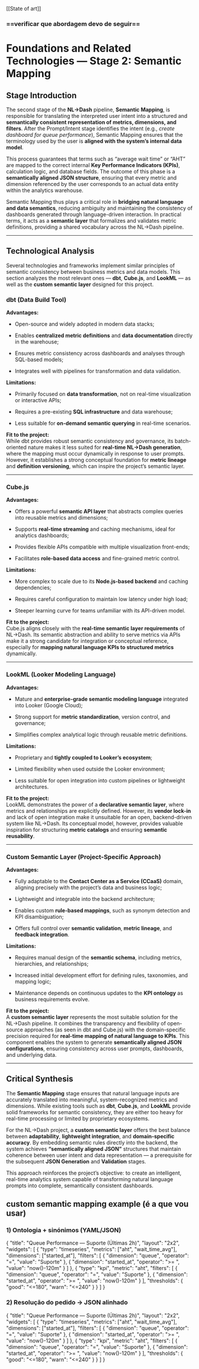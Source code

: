 [[State of art]]

### ==verificar que abordagem devo de seguir==
# **Foundations and Related Technologies — Stage 2: Semantic Mapping**

## **Stage Introduction**

The second stage of the **NL→Dash** pipeline, **Semantic Mapping**, is responsible for translating the interpreted user intent into a structured and **semantically consistent representation of metrics, dimensions, and filters**. After the Prompt/Intent stage identifies the intent (e.g., _create dashboard for queue performance_), Semantic Mapping ensures that the terminology used by the user is **aligned with the system’s internal data model**.

This process guarantees that terms such as “average wait time” or “AHT” are mapped to the correct internal **Key Performance Indicators (KPIs)**, calculation logic, and database fields. The outcome of this phase is a **semantically aligned JSON structure**, ensuring that every metric and dimension referenced by the user corresponds to an actual data entity within the analytics warehouse.

Semantic Mapping thus plays a critical role in **bridging natural language and data semantics**, reducing ambiguity and maintaining the consistency of dashboards generated through language-driven interaction. In practical terms, it acts as a **semantic layer** that formalizes and validates metric definitions, providing a shared vocabulary across the NL→Dash pipeline.

---

## **Technological Analysis**

Several technologies and frameworks implement similar principles of semantic consistency between business metrics and data models. This section analyzes the most relevant ones — **dbt**, **Cube.js**, and **LookML** — as well as the **custom semantic layer** designed for this project.

### **dbt (Data Build Tool)**

**Advantages:**

- Open-source and widely adopted in modern data stacks;
    
- Enables **centralized metric definitions** and **data documentation** directly in the warehouse;
    
- Ensures metric consistency across dashboards and analyses through SQL-based models;
    
- Integrates well with pipelines for transformation and data validation.
    

**Limitations:**

- Primarily focused on **data transformation**, not on real-time visualization or interactive APIs;
    
- Requires a pre-existing **SQL infrastructure** and data warehouse;
    
- Less suitable for **on-demand semantic querying** in real-time scenarios.
    

**Fit to the project:**  
While dbt provides robust semantic consistency and governance, its batch-oriented nature makes it less suited for **real-time NL→Dash generation**, where the mapping must occur dynamically in response to user prompts. However, it establishes a strong conceptual foundation for **metric lineage** and **definition versioning**, which can inspire the project’s semantic layer.

---

### **Cube.js**

**Advantages:**

- Offers a powerful **semantic API layer** that abstracts complex queries into reusable metrics and dimensions;
    
- Supports **real-time streaming** and caching mechanisms, ideal for analytics dashboards;
    
- Provides flexible APIs compatible with multiple visualization front-ends;
    
- Facilitates **role-based data access** and fine-grained metric control.
    

**Limitations:**

- More complex to scale due to its **Node.js-based backend** and caching dependencies;
    
- Requires careful configuration to maintain low latency under high load;
    
- Steeper learning curve for teams unfamiliar with its API-driven model.
    

**Fit to the project:**  
Cube.js aligns closely with the **real-time semantic layer requirements** of NL→Dash. Its semantic abstraction and ability to serve metrics via APIs make it a strong candidate for integration or conceptual reference, especially for **mapping natural language KPIs to structured metrics** dynamically.

---

### **LookML (Looker Modeling Language)**

**Advantages:**

- Mature and **enterprise-grade semantic modeling language** integrated into Looker (Google Cloud);
    
- Strong support for **metric standardization**, version control, and governance;
    
- Simplifies complex analytical logic through reusable metric definitions.
    

**Limitations:**

- Proprietary and **tightly coupled to Looker’s ecosystem**;
    
- Limited flexibility when used outside the Looker environment;
    
- Less suitable for open integration into custom pipelines or lightweight architectures.
    

**Fit to the project:**  
LookML demonstrates the power of a **declarative semantic layer**, where metrics and relationships are explicitly defined. However, its **vendor lock-in** and lack of open integration make it unsuitable for an open, backend-driven system like NL→Dash. Its conceptual model, however, provides valuable inspiration for structuring **metric catalogs** and ensuring **semantic reusability**.

---

### **Custom Semantic Layer (Project-Specific Approach)**

**Advantages:**

- Fully adaptable to the **Contact Center as a Service (CCaaS)** domain, aligning precisely with the project’s data and business logic;
    
- Lightweight and integrable into the backend architecture;
    
- Enables custom **rule-based mappings**, such as synonym detection and KPI disambiguation;
    
- Offers full control over **semantic validation**, **metric lineage**, and **feedback integration**.
    

**Limitations:**

- Requires manual design of the **semantic schema**, including metrics, hierarchies, and relationships;
    
- Increased initial development effort for defining rules, taxonomies, and mapping logic;
    
- Maintenance depends on continuous updates to the **KPI ontology** as business requirements evolve.
    

**Fit to the project:**  
A **custom semantic layer** represents the most suitable solution for the NL→Dash pipeline. It combines the transparency and flexibility of open-source approaches (as seen in dbt and Cube.js) with the domain-specific precision required for **real-time mapping of natural language to KPIs**. This component enables the system to generate **semantically aligned JSON configurations**, ensuring consistency across user prompts, dashboards, and underlying data.

---

## **Critical Synthesis**

The **Semantic Mapping** stage ensures that natural language inputs are accurately translated into meaningful, system-recognized metrics and dimensions. While existing tools such as **dbt**, **Cube.js**, and **LookML** provide solid frameworks for semantic consistency, they are either too heavy for real-time processing or limited by proprietary ecosystems.

For the NL→Dash project, a **custom semantic layer** offers the best balance between **adaptability**, **lightweight integration**, and **domain-specific accuracy**. By embedding semantic rules directly into the backend, the system achieves **“semantically aligned JSON”** structures that maintain coherence between user intent and data representation — a prerequisite for the subsequent **JSON Generation** and **Validation** stages.

This approach reinforces the project’s objective: to create an intelligent, real-time analytics system capable of transforming natural language prompts into complete, semantically consistent dashboards.


## custom semantic mapping example (é a que vou usar)
### 1) Ontologia + sinónimos (YAML/JSON)

{
  "title": "Queue Performance — Suporte (Últimas 2h)",
  "layout": "2x2",
  "widgets": [
    {
      "type": "timeseries",
      "metrics": ["aht", "wait_time_avg"],
      "dimensions": ["started_at"],
      "filters": [
        { "dimension": "queue", "operator": "=", "value": "Suporte" },
        { "dimension": "started_at", "operator": ">= ", "value": "now()-120m" }
      ]
    },
    {
      "type": "kpi",
      "metric": "aht",
      "filters": [
        { "dimension": "queue", "operator": "=", "value": "Suporte" },
        { "dimension": "started_at", "operator": ">= ", "value": "now()-120m" }
      ],
      "thresholds": { "good": "<=180", "warn": "<=240" }
    }
  ]
}


### 2) Resolução do pedido → JSON alinhado

{
  "title": "Queue Performance — Suporte (Últimas 2h)",
  "layout": "2x2",
  "widgets": [
    {
      "type": "timeseries",
      "metrics": ["aht", "wait_time_avg"],
      "dimensions": ["started_at"],
      "filters": [
        { "dimension": "queue", "operator": "=", "value": "Suporte" },
        { "dimension": "started_at", "operator": ">= ", "value": "now()-120m" }
      ]
    },
    {
      "type": "kpi",
      "metric": "aht",
      "filters": [
        { "dimension": "queue", "operator": "=", "value": "Suporte" },
        { "dimension": "started_at", "operator": ">= ", "value": "now()-120m" }
      ],
      "thresholds": { "good": "<=180", "warn": "<=240" }
    }
  ]
}
